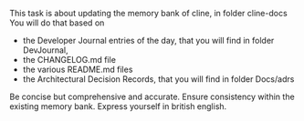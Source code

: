 This task is about updating the memory bank of cline, in folder cline-docs
You will do that based on
- the Developer Journal entries of the day, that you will find in folder DevJournal,
- the CHANGELOG.md file
- the various README.md files
- the Architectural Decision Records, that you will find in folder Docs/adrs

Be concise but comprehensive and accurate. Ensure consistency within the existing memory bank. Express yourself in british english.
